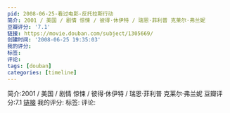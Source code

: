 ```yaml
---
pid: 2008-06-25-看过电影-反托拉斯行动
简介: 2001 / 美国 / 剧情 惊悚 / 彼得·休伊特 / 瑞恩·菲利普 克莱尔·弗兰妮
豆瓣评分: '7.1'
链接: https://movie.douban.com/subject/1305669/
创建时间: '2008-06-25 19:35:03'
我的评分:
标签:
评论:
tags: [douban]
categories: [timeline]
---
```

简介:2001 / 美国 / 剧情 惊悚 / 彼得·休伊特 / 瑞恩·菲利普 克莱尔·弗兰妮
豆瓣评分:7.1
[链接](https://movie.douban.com/subject/1305669/)
我的评分:
标签:
评论:
